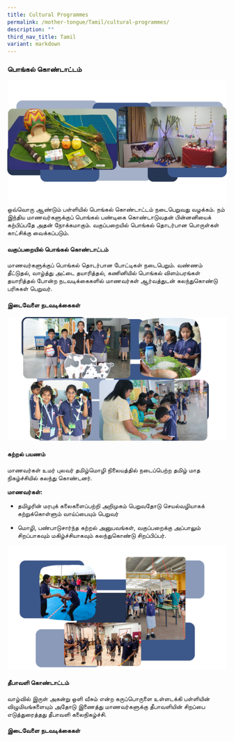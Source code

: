 ```yaml
---
title: Cultural Programmes
permalink: /mother-tongue/Tamil/cultural-programmes/
description: ""
third_nav_title: Tamil
variant: markdown
---
```

### **பொங்கல்  கொண்டாட்டம்** 
![](/images/Cultural_programmes__1.png)
ஒவ்வொரு ஆண்டும் பள்ளியில் பொங்கல் கொண்டாட்டம் நடைபெறுவது வழக்கம். நம் இந்திய மாணவர்களுக்குப் பொங்கல் பண்டிகை கொண்டாடுவதன் பின்னனியைக் கற்பிப்பதே அதன் நோக்கமாகும். வகுப்பறையில் பொங்கல் தொடர்பான பொருள்கள் காட்சிக்கு வைக்கப்படும்.  

#### வகுப்பறையில் பொங்கல் கொண்டாட்டம்

மாணவர்களுக்குப் பொங்கல் தொடர்பான போட்டிகள் நடைபெறும். வண்ணம் தீட்டுதல், வாழ்த்து அட்டை தயாரித்தல், கணினியில் பொங்கல் விளம்பரங்கள் தயாரித்தல் போன்ற நடவடிக்கைகளில் மாணவர்கள் ஆர்வத்துடன் கலந்துகொண்டு பரிசுகள் பெறுவர்.  

#### இடைவேளை நடவடிக்கைகள்  
![](/images/Cultural_programmes__Recess_Activity.png)
#### கற்றல் பயணம்

மாணவர்கள் உமர் புலவர் தமிழ்மொழி நிலையத்தில் நடைப்பெற்ற தமிழ் மாத நிகழ்ச்சியில் கலந்து கொண்டனர்.

**மாணவர்கள்:** 

* தமிழரின் மரபுக் கலைகளைப்பற்றி அறிமுகம் பெறுவதோடு செயல்வழியாகக் கற்றுக்கொள்ளும் வாய்ப்பையும் பெறுவர்

* மொழி, பண்பாடுசார்ந்த கற்றல் அனுபவங்கள், வகுப்பறைக்கு அப்பாலும் சிறப்பாகவும் மகிழ்ச்சியாகவும் கலந்துகொண்டு சிறப்பிப்பர்.

![](/images/Cultural_programmes__learning_Journey.png)

#### தீபாவளி கொண்டாட்டம்

வாழ்வில் இருள் அகன்று ஒளி வீசும் என்ற கருப்பொருளை உள்ளடக்கி பள்ளியின் விழுமியங்களையும் அதோடு இணைத்து மாணவர்களுக்கு தீபாவளியின் சிறப்பை  எடுத்துரைத்தது தீபாவளி கலைநிகழ்ச்சி.


#### இடைவேளை நடவடிக்கைகள்